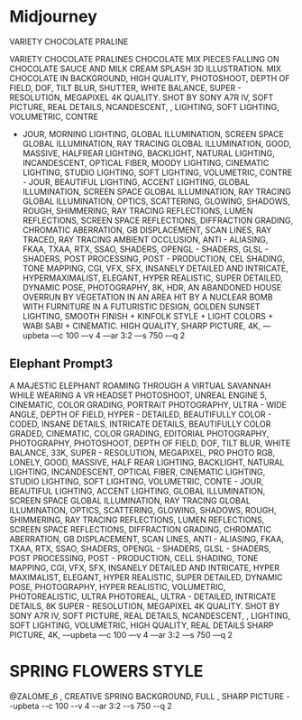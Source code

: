 # Midjourney

VARIETY CHOCOLATE PRALINE

VARIETY CHOCOLATE PRALINES CHOCOLATE MIX PIECES FALLING ON
CHOCOLATE SAUCE AND MILK CREAM SPLASH 3D ILLUSTRATION. MIX
CHOCOLATE IN BACKGROUND, HIGH QUALITY, PHOTOSHOOT, DEPTH OF
FIELD, DOF, TILT BLUR, SHUTTER, WHITE BALANCE, SUPER - RESOLUTION,
MEGAPIXEL 4K QUALITY. SHOT BY SONY A7R IV, SOFT PICTURE, REAL
DETAILS, NCANDESCENT, , LIGHTING, SOFT LIGHTING, VOLUMETRIC, CONTRE
- JOUR, MORNING LIGHTING, GLOBAL ILLUMINATION, SCREEN SPACE GLOBAL
ILLUMINATION, RAY TRACING GLOBAL ILLUMINATION, GOOD, MASSIVE,
HALFREAR LIGHTING, BACKLIGHT, NATURAL LIGHTING, INCANDESCENT,
OPTICAL FIBER, MOODY LIGHTING, CINEMATIC LIGHTING, STUDIO LIGHTING,
SOFT LIGHTING, VOLUMETRIC, CONTRE - JOUR, BEAUTIFUL LIGHTING,
ACCENT LIGHTING, GLOBAL ILLUMINATION, SCREEN SPACE GLOBAL
ILLUMINATION, RAY TRACING GLOBAL ILLUMINATION, OPTICS, SCATTERING,
GLOWING, SHADOWS, ROUGH, SHIMMERING, RAY TRACING REFLECTIONS,
LUMEN REFLECTIONS, SCREEN SPACE REFLECTIONS, DIFFRACTION
GRADING, CHROMATIC ABERRATION, GB DISPLACEMENT, SCAN LINES, RAY
TRACED, RAY TRACING AMBIENT OCCLUSION, ANTI - ALIASING, FKAA, TXAA,
RTX, SSAO, SHADERS, OPENGL - SHADERS, GLSL - SHADERS, POST
PROCESSING, POST - PRODUCTION, CEL SHADING, TONE MAPPING, CGI, VFX,
SFX, INSANELY DETAILED AND INTRICATE, HYPERMAXIMALIST, ELEGANT,
HYPER REALISTIC, SUPER DETAILED, DYNAMIC POSE, PHOTOGRAPHY, 8K,
HDR, AN ABANDONED HOUSE OVERRUN BY VEGETATION IN AN AREA HIT BY A
NUCLEAR BOMB WITH FURNITURE IN A FUTURISTIC DESIGN, GOLDEN SUNSET
LIGHTING, SMOOTH FINISH + KINFOLK STYLE + LIGHT COLORS + WABI SABI +
CINEMATIC. HIGH QUALITY, SHARP PICTURE, 4K,
—upbeta —c 100 —v 4 —ar 3:2 —s 750 —q 2


## Elephant Prompt3


A MAJESTIC ELEPHANT ROAMING THROUGH A VIRTUAL SAVANNAH WHILE
WEARING A VR HEADSET PHOTOSHOOT, UNREAL ENGINE 5, CINEMATIC,
COLOR GRADING, PORTRAIT PHOTOGRAPHY, ULTRA - WIDE ANGLE, DEPTH OF
FIELD, HYPER - DETAILED, BEAUTIFULLY COLOR - CODED, INSANE DETAILS,
INTRICATE DETAILS, BEAUTIFULLY COLOR GRADED, CINEMATIC, COLOR
GRADING, EDITORIAL PHOTOGRAPHY, PHOTOGRAPHY, PHOTOSHOOT, DEPTH
OF FIELD, DOF, TILT BLUR, WHITE BALANCE, 33K, SUPER - RESOLUTION,
MEGAPIXEL, PRO PHOTO RGB, LONELY, GOOD, MASSIVE, HALF REAR
LIGHTING, BACKLIGHT, NATURAL LIGHTING, INCANDESCENT, OPTICAL FIBER,
CINEMATIC LIGHTING, STUDIO LIGHTING, SOFT LIGHTING, VOLUMETRIC,
CONTE - JOUR, BEAUTIFUL LIGHTING, ACCENT LIGHTING, GLOBAL
ILLUMINATION, SCREEN SPACE GLOBAL ILLUMINATION, RAY TRACING
GLOBAL ILLUMINATION, OPTICS, SCATTERING, GLOWING, SHADOWS, ROUGH,
SHIMMERING, RAY TRACING REFLECTIONS, LUMEN REFLECTIONS, SCREEN
SPACE REFLECTIONS, DIFFRACTION GRADING, CHROMATIC ABERRATION, GB
DISPLACEMENT, SCAN LINES, ANTI - ALIASING, FKAA, TXAA, RTX, SSAO,
SHADERS, OPENGL - SHADERS, GLSL - SHADERS, POST PROCESSING, POST -
PRODUCTION, CELL SHADING, TONE MAPPING, CGI, VFX, SFX, INSANELY
DETAILED AND INTRICATE, HYPER MAXIMALIST, ELEGANT, HYPER REALISTIC,
SUPER DETAILED, DYNAMIC POSE, PHOTOGRAPHY, HYPER REALISTIC,
VOLUMETRIC, PHOTOREALISTIC, ULTRA PHOTOREAL, ULTRA - DETAILED,
INTRICATE DETAILS, 8K SUPER - RESOLUTION, MEGAPIXEL 4K QUALITY. SHOT
BY SONY A7R IV, SOFT PICTURE, REAL DETAILS, NCANDESCENT, , LIGHTING,
SOFT LIGHTING, VOLUMETRIC, HIGH QUALITY, REAL DETAILS SHARP
PICTURE, 4K,
—upbeta —c 100 —v 4 —ar 3:2 —s 750 —q 2


# SPRING FLOWERS STYLE 

@ZALOME_6 , CREATIVE SPRING BACKGROUND, FULL , SHARP PICTURE --upbeta --c 100 --v 4 --ar 3:2 --s 750 --q 2

